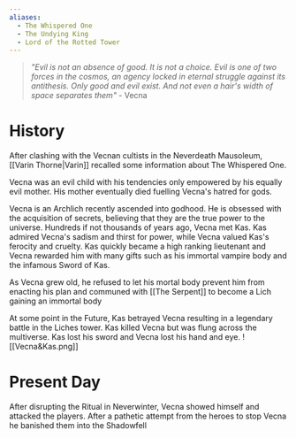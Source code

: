 ```yaml
---
aliases:
  - The Whispered One
  - The Undying King
  - Lord of the Rotted Tower
---
```


> *"Evil is not an absence of good. It is not a choice. Evil is one of two forces in the cosmos, an agency locked in eternal struggle against its antithesis. Only good and evil exist. And not even a hair's width of space separates them"* - Vecna


# History
After clashing with the Vecnan cultists in the Neverdeath Mausoleum, [[Varin Thorne|Varin]] recalled some information about The Whispered One.

Vecna was an evil child with his tendencies only empowered by his equally evil mother. His mother eventually died fuelling Vecna's hatred for gods. 

Vecna is an Archlich recently ascended into godhood. He is obsessed with the acquisition of secrets, believing that they are the true power to the universe. Hundreds if not thousands of years ago, Vecna met Kas. Kas admired Vecna's sadism and thirst for power, while Vecna valued Kas's ferocity and cruelty. Kas quickly became a high ranking lieutenant and Vecna rewarded him with many gifts such as his immortal vampire body and the infamous Sword of Kas.

As Vecna grew old, he refused to let his mortal body prevent him from enacting his plan and communed with [[The Serpent]] to become a Lich gaining an immortal body

At some point in the Future, Kas betrayed Vecna resulting in a legendary battle in the Liches tower. Kas killed Vecna but was flung across the multiverse. Kas lost his sword and Vecna lost his hand and eye.
![[Vecna&Kas.png]]
# Present Day
After disrupting the Ritual in Neverwinter, Vecna showed himself and attacked the players. After a pathetic attempt from the heroes to stop Vecna he banished them into the Shadowfell

